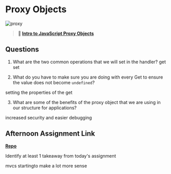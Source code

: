 # Proxy Objects

![proxy](https://bcw.blob.core.windows.net/public/img/journals/5120113092091727)

> **📖 [Intro to JavaScript Proxy Objects](https://codeworksacademy.com/fs-student-guide/resources/wk3/03-Proxies)**

## Questions

1. What are the two common operations that we will set in the handler?
get set

2. What do you have to make sure you are doing with every Get to ensure the value does not become `undefined`?

setting the properties of the get

3. What are some of the benefits of the proxy object that we are using in our structure for applications?

increased security and easier debugging
## Afternoon Assignment Link

**[Repo](https://github.com/AustinDye/gregslist1-mvcs)**

Identify at least 1 takeaway from today's assignment

mvcs startingto make a lot more sense 

